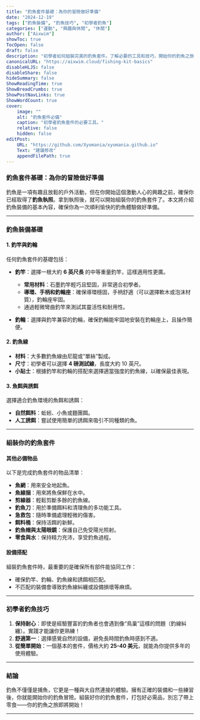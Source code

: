 ```yaml
---
title: "釣魚套件基礎：為你的冒險做好準備"
date: "2024-12-19"
tags: ["釣魚裝備", "釣魚技巧", "初學者釣魚"]
categories: ["運動", "興趣與休閒", "休閒"]
author: ["Aixwim"]
showToc: true
TocOpen: false
draft: false
description: "初學者如何組裝完美的釣魚套件。了解必要的工具和技巧，開始你的釣魚之旅。"
canonicalURL: "https://aixwim.cloud/fishing-kit-basics"
disableHLJS: false
disableShare: false
hideSummary: false
ShowReadingTime: true
ShowBreadCrumbs: true
ShowPostNavLinks: true
ShowWordCount: true
cover:
    image: ""
    alt: "釣魚套件必備"
    caption: "初學者釣魚套件的必要工具。"
    relative: false
    hidden: false
editPost:
    URL: "https://github.com/Xyomania/xyomania.github.io"
    Text: "建議修改"
    appendFilePath: true
---
```


### 釣魚套件基礎：為你的冒險做好準備

釣魚是一項有趣且放鬆的戶外活動，但在你開始這個激動人心的興趣之前，確保你已經取得了**釣魚執照**。拿到執照後，就可以開始組裝你的釣魚套件了。本文將介紹釣魚裝備的基本內容，確保你為一次順利愉快的釣魚體驗做好準備。

---

### 釣魚裝備基礎

#### **1. 釣竿與釣輪**
任何釣魚套件的基礎包括：
- **釣竿**：選擇一根大約 **6 英尺長** 的中等重量釣竿，這樣適用性更廣。  
  - **常用材料**：石墨釣竿輕巧且堅固，非常適合初學者。
  - **導環、手柄和釣輪座**：確保導環穩固，手柄舒適（可以選擇軟木或泡沫材質），釣輪座牢固。
  - 通過輕微彎曲釣竿來測試其靈活性和耐用性。

- **釣輪**：選擇與釣竿兼容的釣輪，確保釣輪能牢固地安裝在釣輪座上，且操作簡便。

#### **2. 釣魚線**
- **材料**：大多數釣魚線由尼龍或“單絲”製成。
- **尺寸**：初學者可以選擇 **4 磅測試線**，長度大約 10 英尺。
- **小貼士**：根據釣竿和釣輪的搭配來選擇適當強度的釣魚線，以確保最佳表現。

#### **3. 魚餌與誘餌**
選擇適合釣魚環境的魚餌和誘餌：
- **自然餌料**：蚯蚓、小魚或麵團餌。
- **人工誘餌**：嘗試使用簡單的誘餌來吸引不同種類的魚。

---

### 組裝你的釣魚套件

#### **其他必備物品**
以下是完成釣魚套件的物品清單：
- **魚網**：用來安全地起魚。
- **魚線捆**：用來將魚保鮮在水中。
- **剪線器**：輕鬆剪斷多餘的釣魚線。
- **釣魚刀**：用於準備餌料和清理魚的多功能工具。
- **急救包**：隨時準備處理輕微的傷害。
- **餌料桶**：保持活餌的新鮮。
- **釣魚帽與太陽眼鏡**：保護自己免受陽光照射。
- **零食與水**：保持精力充沛，享受釣魚過程。

#### **設備搭配**
組裝釣魚套件時，最重要的是確保所有部件能協同工作：
- 確保釣竿、釣輪、釣魚線和誘餌相匹配。
- 不匹配的裝備會導致釣魚線糾纏或設備損壞等麻煩。

---

### 初學者釣魚技巧

1. **保持耐心**：即使是經驗豐富的釣魚者也會遇到像“鳥巢”這樣的問題（釣線糾纏）。實踐才能讓你更熟練！
2. **舒適第一**：選擇感覺自然的設備，避免長時間釣魚時感到不適。
3. **從簡單開始**：一個基本的套件，價格大約 **25-40 美元**，就能為你提供多年的使用體驗。

---

### 結論

釣魚不僅僅是捕魚，它更是一種與大自然連接的體驗。擁有正確的裝備和一些練習後，你就能開始你的釣魚冒險。組裝好你的釣魚套件，打包好必需品，別忘了帶上零食——你的釣魚之旅即將開始！

---
